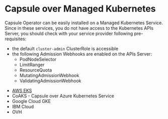 # Capsule over Managed Kubernetes
Capsule Operator can be easily installed on a Managed Kubernetes Service. Since in these services, you do not have access to the Kubernetes APIs Server, you should check with your service provider following pre-requisites:

- the default `cluster-admin` ClusterRole is accessible 
- the following Admission Webhooks are enabled on the APIs Server:
    - PodNodeSelector
    - LimitRanger
    - ResourceQuota
    - MutatingAdmissionWebhook
    - ValidatingAdmissionWebhook

* [AWS EKS](./aws-eks.md)
* CoAKS - Capsule over Azure Kubernetes Service
* Google Cloud GKE
* IBM Cloud
* OVH